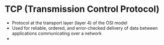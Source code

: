# TCP (Transmission Control Protocol)

* Protocol at the transport layer (layer 4) of the OSI model
* Used for reliable, ordered, and error-checked delivery of data between applications communicating over a network
* 
